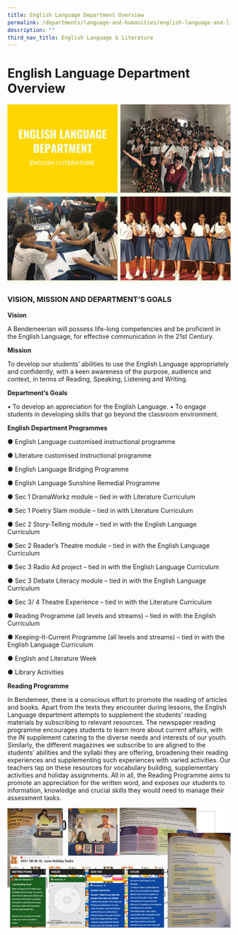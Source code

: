 ```yaml
---
title: English Language Department Overview
permalink: /departments/language-and-humanities/english-language-and-literature/english-language-overview
description: ""
third_nav_title: English Language & Literature
---
```

# English Language Department Overview

![English Language Department Overview](/images/EL%20D.png)

### VISION, MISSION AND DEPARTMENT’S GOALS

**Vision**

A Bendemeerian will possess life-long competencies and be proficient in the English Language, for effective communication in the 21st Century.

**Mission**

To develop our students’ abilities to use the English Language appropriately and confidently, with a keen awareness of the purpose, audience and context,
in terms of Reading, Speaking, Listening and Writing.


**Department’s Goals**

•     To develop an appreciation for the English Language.
•     To engage students in developing skills that go beyond the classroom environment.

**English Department Programmes**

●	 English Language customised instructional programme

●	Literature customised instructional programme

●	English Language Bridging Programme

●	English Language Sunshine Remedial Programme

●	Sec 1 DramaWorkz module – tied in with Literature Curriculum

●	Sec 1 Poetry Slam module – tied in with Literature Curriculum

●	Sec 2 Story-Telling module – tied in with the English Language Curriculum

●	Sec 2 Reader’s Theatre module – tied in with the English Language Curriculum

●	Sec 3 Radio Ad project – tied in with the English Language Curriculum

●	Sec 3 Debate Literacy module – tied in with the English Language Curriculum

●	Sec 3/ 4 Theatre Experience – tied in with the Literature Curriculum

●	 Reading Programme (all levels and streams) – tied in with the English Curriculum

●	 Keeping-It-Current Programme (all levels and streams) – tied in with the English Language Curriculum

●	English and Literature Week

●	Library Activities
 

**Reading Programme**

In Bendemeer, there is a conscious effort to promote the reading of articles and books. Apart from the texts they encounter during lessons, the English Language department attempts to supplement the students’ reading materials by subscribing to relevant resources. The newspaper reading programme encourages students to learn more about current affairs, with the IN supplement catering to the diverse needs and interests of our youth. Similarly, the different magazines we subscribe to are aligned to the students’ abilities and the syllabi they are offering, broadening their reading experiences and supplementing such experiences with varied activities. Our teachers tap on these resources for vocabulary building, supplementary activities and holiday assignments. All in all, the Reading Programme aims to promote an appreciation for the written word, and exposes our students to information, knowledge and crucial skills they would need to manage their assessment tasks.

![English Language Department Overview](/images/ELD2.png)
